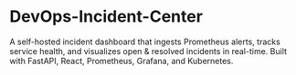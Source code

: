 # DevOps-Incident-Center
A self-hosted incident dashboard that ingests Prometheus alerts, tracks service health, and visualizes open &amp; resolved incidents in real-time. Built with FastAPI, React, Prometheus, Grafana, and Kubernetes.
